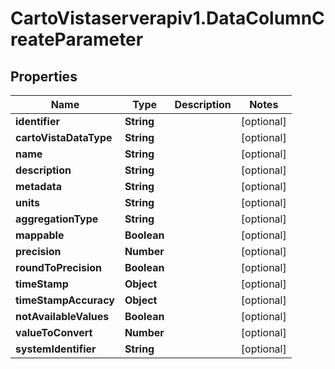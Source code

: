 # CartoVistaserverapiv1.DataColumnCreateParameter

## Properties
Name | Type | Description | Notes
------------ | ------------- | ------------- | -------------
**identifier** | **String** |  | [optional] 
**cartoVistaDataType** | **String** |  | [optional] 
**name** | **String** |  | [optional] 
**description** | **String** |  | [optional] 
**metadata** | **String** |  | [optional] 
**units** | **String** |  | [optional] 
**aggregationType** | **String** |  | [optional] 
**mappable** | **Boolean** |  | [optional] 
**precision** | **Number** |  | [optional] 
**roundToPrecision** | **Boolean** |  | [optional] 
**timeStamp** | **Object** |  | [optional] 
**timeStampAccuracy** | **Object** |  | [optional] 
**notAvailableValues** | **Boolean** |  | [optional] 
**valueToConvert** | **Number** |  | [optional] 
**systemIdentifier** | **String** |  | [optional] 


